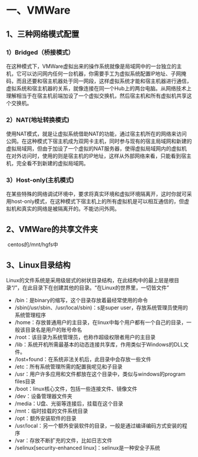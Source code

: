 # 一、VMWare

## 1、三种网络模式配置

### 1）Bridged（桥接模式）

​	在这种模式下，VMWare虚拟出来的操作系统就像是局域网中的一台独立的主机，它可以访问网内任何一台机器，你需要手工为虚拟系统配置IP地址、子网掩码，而且还要和宿主机器处于同一网段，这样虚拟系统才能和宿主机器进行通信，虚拟系统和宿主机器的关系，就像连接在同一个Hub上的两台电脑。从网络技术上理解相当于在宿主机前端加设了一个虚拟交换机，然后宿主机和所有虚拟机共享这个交换机。

### 2）NAT(地址转换模式)

​	使用NAT模式，就是让虚拟系统借助NAT的功能，通过宿主机所在的网络来访问公网。在这种模式下宿主机成为双网卡主机，同时参与现有的宿主局域网和新建的虚拟局域网，但由于加设了一个虚拟的NAT服务器，使得虚拟局域网内的虚拟机在对外访问时，使用的则是宿主机的IP地址，这样从外部网络来看，只能看到宿主机，完全看不到新建的虚拟局域网。

### 3）Host-only(主机模式)

​	在某些特殊的网络调试环境中，要求将真实环境和虚拟环境隔离开，这时你就可采用host-only模式，在这种模式下宿主机上的所有虚拟机是可以相互通信的，但虚拟机和真实的网络是被隔离开的。不能访问外网。

## 2、VMWare的共享文件夹

​	centos的/mnt/hgfs中

## 3、Linux目录结构

​	Linux的文件系统是采用级层式的树状目录结构，在此结构中的最上层是根目录“/”，在此目录下在创建其他的目录。“在Linux的世界里，一切皆文件”

- /bin：是binary的缩写，这个目录存放着最经常使用的命令
- /sbin(/usr/sbin、/usr/local/sbin)：s是super user，存放系统管理员使用的系统管理程序
- /home：存放普通用户的主目录，在linux中每个用户都有一个自己的目录，一般该目录名是用户的账号命名
- /root：该目录为系统管理员，也称作超级权限者用户的主目录
- /lib：系统开机所需最基本的动态连接共享库，作用类似于Windows的DLL文件。
- /lost+found：在系统非法关机后，此目录中会存放一些文件
- /etc：所有系统管理所需的配置我呢见和子目录
- /usr：用户许多应用和文件都放在这个目录中，类似与windows的program files目录
- /boot：linux核心文件，包括一些连接文件、镜像文件
- /dev：设备管理器文件夹
- /media：U盘、光驱等连接后，挂载在这个目录
- /mnt：临时挂载的文件系统目录
- /opt：额外安装软件的目录
- /usr/local：另一个额外安装软件的目录，一般是通过编译编码方式安装的程序
- /var：存放不断扩充的文件，比如日志文件
- /selinux[security-enhanced linux]：selinux是一种安全子系统



